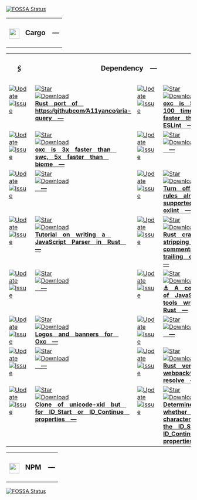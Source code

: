 <a href="https://app.fossa.com/projects/git%2Bgithub.com%2FCodeEditorLand%2FDependencyLand?ref=badge_small"><img src="https://app.fossa.com/api/projects/git%2Bgithub.com%2FCodeEditorLand%2FDependencyLand.svg?type=small" alt="FOSSA Status"></a><table><tr> <td colspan="1"> <h3 align="center"> <picture> <source media="(prefers-color-scheme: dark)" srcset="https://playform.cloud/Image/GitHub/Cargo.png"> <source media="(prefers-color-scheme: light)" srcset="https://playform.cloud/Image/GitHub/Cargo.png"> <img width="28" alt="" src="https://playform.cloud/Image/GitHub/Cargo.png"> </picture>  </h3> </td> <td colspan="3" valign="top"> <h3 align="center"> Cargo — </h3> </td> </tr></table><table><tr> <td colspan="1"> <h3 align="center"> <picture>    </picture> 🖇️ </h3> </td> <td colspan="3" valign="top"> <h3 align="center"> Dependency — </h3> </td> </tr><tr><td valign="top" colspan="1"><a href="HTTPS://GitHub.Com/CodeEditorLand/AriaQuery" target="_blank"> <picture> <source media="(prefers-color-scheme: dark)" srcset="https://img.shields.io/github/last-commit/CodeEditorLand/AriaQuery?label=Update&color=black&labelColor=black&logoColor=white&logoWidth=0"> <source media="(prefers-color-scheme: light)" srcset="https://img.shields.io/github/last-commit/CodeEditorLand/AriaQuery?label=Update&color=white&labelColor=white&logoColor=black&logoWidth=0"> <img src="https://img.shields.io/github/last-commit/CodeEditorLand/AriaQuery?label=Update&color=black&labelColor=black&logoColor=white&logoWidth=0" alt="Update" title="Update"> </picture> </a><br><a href="HTTPS://GitHub.Com/CodeEditorLand/AriaQuery" target="_blank"> <picture> <source media="(prefers-color-scheme: dark)" srcset="https://img.shields.io/github/issues/CodeEditorLand/AriaQuery?label=Issue&color=black&labelColor=black&logoColor=white&logoWidth=0"> <source media="(prefers-color-scheme: light)" srcset="https://img.shields.io/github/issues/CodeEditorLand/AriaQuery?label=Issue&color=white&labelColor=white&logoColor=black&logoWidth=0"> <img src="https://img.shields.io/github/issues/CodeEditorLand/AriaQuery?label=Issue&color=black&labelColor=black&logoColor=white&logoWidth=0" alt="Issue" title="Issue"> </picture> </a><br></td><td valign="top" colspan="1"><a href="https://github.com/CodeEditorLand/AriaQuery" target="_blank"><picture><source media="(prefers-color-scheme: dark)" srcset="https://img.shields.io/github/stars/CodeEditorLand/AriaQuery?style=flat&label=Star&logo=github&color=black&labelColor=black&logoColor=white&logoWidth=0"><source media="(prefers-color-scheme: light)" srcset="https://img.shields.io/github/stars/CodeEditorLand/AriaQuery?style=flat&label=Star&logo=github&color=white&labelColor=white&logoColor=black&logoWidth=0"><img src="https://img.shields.io/github/stars/CodeEditorLand/AriaQuery?style=flat&label=Star&logo=github&color=black&labelColor=black&logoColor=white&logoWidth=0" alt="Star"></picture></a><br><a href="HTTPS://GitHub.Com/CodeEditorLand/AriaQuery" target="_blank"> <picture> <source media="(prefers-color-scheme: dark)" srcset="https://img.shields.io/github/downloads/CodeEditorLand/AriaQuery/total?label=Download&color=black&labelColor=black&logoColor=white&logoWidth=0"> <source media="(prefers-color-scheme: light)" srcset="https://img.shields.io/github/downloads/CodeEditorLand/AriaQuery/total?label=Download&color=white&labelColor=white&logoColor=black&logoWidth=0"> <img src="https://img.shields.io/github/downloads/CodeEditorLand/AriaQuery/total?label=Download&color=black&labelColor=black&logoColor=white&logoWidth=0" alt="Download" title="Download"> </picture> </a><br><a href="https://github.com/CodeEditorLand/AriaQuery" target="_blank"><b>Rust port of https:⁄⁄githubcom⁄A11yance⁄aria-query —</b></a></td><td valign="top" colspan="1"><a href="HTTPS://GitHub.Com/CodeEditorLand/BenchJavascriptLinter" target="_blank"> <picture> <source media="(prefers-color-scheme: dark)" srcset="https://img.shields.io/github/last-commit/CodeEditorLand/BenchJavascriptLinter?label=Update&color=black&labelColor=black&logoColor=white&logoWidth=0"> <source media="(prefers-color-scheme: light)" srcset="https://img.shields.io/github/last-commit/CodeEditorLand/BenchJavascriptLinter?label=Update&color=white&labelColor=white&logoColor=black&logoWidth=0"> <img src="https://img.shields.io/github/last-commit/CodeEditorLand/BenchJavascriptLinter?label=Update&color=black&labelColor=black&logoColor=white&logoWidth=0" alt="Update" title="Update"> </picture> </a><br><a href="HTTPS://GitHub.Com/CodeEditorLand/BenchJavascriptLinter" target="_blank"> <picture> <source media="(prefers-color-scheme: dark)" srcset="https://img.shields.io/github/issues/CodeEditorLand/BenchJavascriptLinter?label=Issue&color=black&labelColor=black&logoColor=white&logoWidth=0"> <source media="(prefers-color-scheme: light)" srcset="https://img.shields.io/github/issues/CodeEditorLand/BenchJavascriptLinter?label=Issue&color=white&labelColor=white&logoColor=black&logoWidth=0"> <img src="https://img.shields.io/github/issues/CodeEditorLand/BenchJavascriptLinter?label=Issue&color=black&labelColor=black&logoColor=white&logoWidth=0" alt="Issue" title="Issue"> </picture> </a><br></td><td valign="top" colspan="1"><a href="https://github.com/CodeEditorLand/BenchJavaScriptLinter" target="_blank"><picture><source media="(prefers-color-scheme: dark)" srcset="https://img.shields.io/github/stars/CodeEditorLand/BenchJavaScriptLinter?style=flat&label=Star&logo=github&color=black&labelColor=black&logoColor=white&logoWidth=0"><source media="(prefers-color-scheme: light)" srcset="https://img.shields.io/github/stars/CodeEditorLand/BenchJavaScriptLinter?style=flat&label=Star&logo=github&color=white&labelColor=white&logoColor=black&logoWidth=0"><img src="https://img.shields.io/github/stars/CodeEditorLand/BenchJavaScriptLinter?style=flat&label=Star&logo=github&color=black&labelColor=black&logoColor=white&logoWidth=0" alt="Star"></picture></a><br><a href="HTTPS://GitHub.Com/CodeEditorLand/BenchJavascriptLinter" target="_blank"> <picture> <source media="(prefers-color-scheme: dark)" srcset="https://img.shields.io/github/downloads/CodeEditorLand/BenchJavascriptLinter/total?label=Download&color=black&labelColor=black&logoColor=white&logoWidth=0"> <source media="(prefers-color-scheme: light)" srcset="https://img.shields.io/github/downloads/CodeEditorLand/BenchJavascriptLinter/total?label=Download&color=white&labelColor=white&logoColor=black&logoWidth=0"> <img src="https://img.shields.io/github/downloads/CodeEditorLand/BenchJavascriptLinter/total?label=Download&color=black&labelColor=black&logoColor=white&logoWidth=0" alt="Download" title="Download"> </picture> </a><br><a href="https://github.com/CodeEditorLand/BenchJavaScriptLinter" target="_blank"><b>oxc is 50 - 100 times faster than ESLint —</b></a></td></tr><tr><td valign="top" colspan="1"><a href="HTTPS://GitHub.Com/CodeEditorLand/BenchJavascriptParserWrittenInRust" target="_blank"> <picture> <source media="(prefers-color-scheme: dark)" srcset="https://img.shields.io/github/last-commit/CodeEditorLand/BenchJavascriptParserWrittenInRust?label=Update&color=black&labelColor=black&logoColor=white&logoWidth=0"> <source media="(prefers-color-scheme: light)" srcset="https://img.shields.io/github/last-commit/CodeEditorLand/BenchJavascriptParserWrittenInRust?label=Update&color=white&labelColor=white&logoColor=black&logoWidth=0"> <img src="https://img.shields.io/github/last-commit/CodeEditorLand/BenchJavascriptParserWrittenInRust?label=Update&color=black&labelColor=black&logoColor=white&logoWidth=0" alt="Update" title="Update"> </picture> </a><br><a href="HTTPS://GitHub.Com/CodeEditorLand/BenchJavascriptParserWrittenInRust" target="_blank"> <picture> <source media="(prefers-color-scheme: dark)" srcset="https://img.shields.io/github/issues/CodeEditorLand/BenchJavascriptParserWrittenInRust?label=Issue&color=black&labelColor=black&logoColor=white&logoWidth=0"> <source media="(prefers-color-scheme: light)" srcset="https://img.shields.io/github/issues/CodeEditorLand/BenchJavascriptParserWrittenInRust?label=Issue&color=white&labelColor=white&logoColor=black&logoWidth=0"> <img src="https://img.shields.io/github/issues/CodeEditorLand/BenchJavascriptParserWrittenInRust?label=Issue&color=black&labelColor=black&logoColor=white&logoWidth=0" alt="Issue" title="Issue"> </picture> </a><br></td><td valign="top" colspan="1"><a href="https://github.com/CodeEditorLand/BenchJavaScriptParserWrittenInRust" target="_blank"><picture><source media="(prefers-color-scheme: dark)" srcset="https://img.shields.io/github/stars/CodeEditorLand/BenchJavaScriptParserWrittenInRust?style=flat&label=Star&logo=github&color=black&labelColor=black&logoColor=white&logoWidth=0"><source media="(prefers-color-scheme: light)" srcset="https://img.shields.io/github/stars/CodeEditorLand/BenchJavaScriptParserWrittenInRust?style=flat&label=Star&logo=github&color=white&labelColor=white&logoColor=black&logoWidth=0"><img src="https://img.shields.io/github/stars/CodeEditorLand/BenchJavaScriptParserWrittenInRust?style=flat&label=Star&logo=github&color=black&labelColor=black&logoColor=white&logoWidth=0" alt="Star"></picture></a><br><a href="HTTPS://GitHub.Com/CodeEditorLand/BenchJavascriptParserWrittenInRust" target="_blank"> <picture> <source media="(prefers-color-scheme: dark)" srcset="https://img.shields.io/github/downloads/CodeEditorLand/BenchJavascriptParserWrittenInRust/total?label=Download&color=black&labelColor=black&logoColor=white&logoWidth=0"> <source media="(prefers-color-scheme: light)" srcset="https://img.shields.io/github/downloads/CodeEditorLand/BenchJavascriptParserWrittenInRust/total?label=Download&color=white&labelColor=white&logoColor=black&logoWidth=0"> <img src="https://img.shields.io/github/downloads/CodeEditorLand/BenchJavascriptParserWrittenInRust/total?label=Download&color=black&labelColor=black&logoColor=white&logoWidth=0" alt="Download" title="Download"> </picture> </a><br><a href="https://github.com/CodeEditorLand/BenchJavaScriptParserWrittenInRust" target="_blank"><b>oxc is 3x faster than swc, 5x faster than biome —</b></a></td><td valign="top" colspan="1"><a href="HTTPS://GitHub.Com/CodeEditorLand/BenchMarkFiles" target="_blank"> <picture> <source media="(prefers-color-scheme: dark)" srcset="https://img.shields.io/github/last-commit/CodeEditorLand/BenchMarkFiles?label=Update&color=black&labelColor=black&logoColor=white&logoWidth=0"> <source media="(prefers-color-scheme: light)" srcset="https://img.shields.io/github/last-commit/CodeEditorLand/BenchMarkFiles?label=Update&color=white&labelColor=white&logoColor=black&logoWidth=0"> <img src="https://img.shields.io/github/last-commit/CodeEditorLand/BenchMarkFiles?label=Update&color=black&labelColor=black&logoColor=white&logoWidth=0" alt="Update" title="Update"> </picture> </a><br><a href="HTTPS://GitHub.Com/CodeEditorLand/BenchMarkFiles" target="_blank"> <picture> <source media="(prefers-color-scheme: dark)" srcset="https://img.shields.io/github/issues/CodeEditorLand/BenchMarkFiles?label=Issue&color=black&labelColor=black&logoColor=white&logoWidth=0"> <source media="(prefers-color-scheme: light)" srcset="https://img.shields.io/github/issues/CodeEditorLand/BenchMarkFiles?label=Issue&color=white&labelColor=white&logoColor=black&logoWidth=0"> <img src="https://img.shields.io/github/issues/CodeEditorLand/BenchMarkFiles?label=Issue&color=black&labelColor=black&logoColor=white&logoWidth=0" alt="Issue" title="Issue"> </picture> </a><br></td><td valign="top" colspan="1"><a href="https://github.com/CodeEditorLand/BenchMarkFiles" target="_blank"><picture><source media="(prefers-color-scheme: dark)" srcset="https://img.shields.io/github/stars/CodeEditorLand/BenchMarkFiles?style=flat&label=Star&logo=github&color=black&labelColor=black&logoColor=white&logoWidth=0"><source media="(prefers-color-scheme: light)" srcset="https://img.shields.io/github/stars/CodeEditorLand/BenchMarkFiles?style=flat&label=Star&logo=github&color=white&labelColor=white&logoColor=black&logoWidth=0"><img src="https://img.shields.io/github/stars/CodeEditorLand/BenchMarkFiles?style=flat&label=Star&logo=github&color=black&labelColor=black&logoColor=white&logoWidth=0" alt="Star"></picture></a><br><a href="HTTPS://GitHub.Com/CodeEditorLand/BenchMarkFiles" target="_blank"> <picture> <source media="(prefers-color-scheme: dark)" srcset="https://img.shields.io/github/downloads/CodeEditorLand/BenchMarkFiles/total?label=Download&color=black&labelColor=black&logoColor=white&logoWidth=0"> <source media="(prefers-color-scheme: light)" srcset="https://img.shields.io/github/downloads/CodeEditorLand/BenchMarkFiles/total?label=Download&color=white&labelColor=white&logoColor=black&logoWidth=0"> <img src="https://img.shields.io/github/downloads/CodeEditorLand/BenchMarkFiles/total?label=Download&color=black&labelColor=black&logoColor=white&logoWidth=0" alt="Download" title="Download"> </picture> </a><br><a href="https://github.com/CodeEditorLand/BenchMarkFiles" target="_blank"><b> —</b></a></td></tr><tr><td valign="top" colspan="1"><a href="HTTPS://GitHub.Com/CodeEditorLand/BenchNodeJSResolver" target="_blank"> <picture> <source media="(prefers-color-scheme: dark)" srcset="https://img.shields.io/github/last-commit/CodeEditorLand/BenchNodeJSResolver?label=Update&color=black&labelColor=black&logoColor=white&logoWidth=0"> <source media="(prefers-color-scheme: light)" srcset="https://img.shields.io/github/last-commit/CodeEditorLand/BenchNodeJSResolver?label=Update&color=white&labelColor=white&logoColor=black&logoWidth=0"> <img src="https://img.shields.io/github/last-commit/CodeEditorLand/BenchNodeJSResolver?label=Update&color=black&labelColor=black&logoColor=white&logoWidth=0" alt="Update" title="Update"> </picture> </a><br><a href="HTTPS://GitHub.Com/CodeEditorLand/BenchNodeJSResolver" target="_blank"> <picture> <source media="(prefers-color-scheme: dark)" srcset="https://img.shields.io/github/issues/CodeEditorLand/BenchNodeJSResolver?label=Issue&color=black&labelColor=black&logoColor=white&logoWidth=0"> <source media="(prefers-color-scheme: light)" srcset="https://img.shields.io/github/issues/CodeEditorLand/BenchNodeJSResolver?label=Issue&color=white&labelColor=white&logoColor=black&logoWidth=0"> <img src="https://img.shields.io/github/issues/CodeEditorLand/BenchNodeJSResolver?label=Issue&color=black&labelColor=black&logoColor=white&logoWidth=0" alt="Issue" title="Issue"> </picture> </a><br></td><td valign="top" colspan="1"><a href="https://github.com/CodeEditorLand/BenchNodeJSResolver" target="_blank"><picture><source media="(prefers-color-scheme: dark)" srcset="https://img.shields.io/github/stars/CodeEditorLand/BenchNodeJSResolver?style=flat&label=Star&logo=github&color=black&labelColor=black&logoColor=white&logoWidth=0"><source media="(prefers-color-scheme: light)" srcset="https://img.shields.io/github/stars/CodeEditorLand/BenchNodeJSResolver?style=flat&label=Star&logo=github&color=white&labelColor=white&logoColor=black&logoWidth=0"><img src="https://img.shields.io/github/stars/CodeEditorLand/BenchNodeJSResolver?style=flat&label=Star&logo=github&color=black&labelColor=black&logoColor=white&logoWidth=0" alt="Star"></picture></a><br><a href="HTTPS://GitHub.Com/CodeEditorLand/BenchNodeJSResolver" target="_blank"> <picture> <source media="(prefers-color-scheme: dark)" srcset="https://img.shields.io/github/downloads/CodeEditorLand/BenchNodeJSResolver/total?label=Download&color=black&labelColor=black&logoColor=white&logoWidth=0"> <source media="(prefers-color-scheme: light)" srcset="https://img.shields.io/github/downloads/CodeEditorLand/BenchNodeJSResolver/total?label=Download&color=white&labelColor=white&logoColor=black&logoWidth=0"> <img src="https://img.shields.io/github/downloads/CodeEditorLand/BenchNodeJSResolver/total?label=Download&color=black&labelColor=black&logoColor=white&logoWidth=0" alt="Download" title="Download"> </picture> </a><br><a href="https://github.com/CodeEditorLand/BenchNodeJSResolver" target="_blank"><b> —</b></a></td><td valign="top" colspan="1"><a href="HTTPS://GitHub.Com/CodeEditorLand/EslintPluginOxlint" target="_blank"> <picture> <source media="(prefers-color-scheme: dark)" srcset="https://img.shields.io/github/last-commit/CodeEditorLand/EslintPluginOxlint?label=Update&color=black&labelColor=black&logoColor=white&logoWidth=0"> <source media="(prefers-color-scheme: light)" srcset="https://img.shields.io/github/last-commit/CodeEditorLand/EslintPluginOxlint?label=Update&color=white&labelColor=white&logoColor=black&logoWidth=0"> <img src="https://img.shields.io/github/last-commit/CodeEditorLand/EslintPluginOxlint?label=Update&color=black&labelColor=black&logoColor=white&logoWidth=0" alt="Update" title="Update"> </picture> </a><br><a href="HTTPS://GitHub.Com/CodeEditorLand/EslintPluginOxlint" target="_blank"> <picture> <source media="(prefers-color-scheme: dark)" srcset="https://img.shields.io/github/issues/CodeEditorLand/EslintPluginOxlint?label=Issue&color=black&labelColor=black&logoColor=white&logoWidth=0"> <source media="(prefers-color-scheme: light)" srcset="https://img.shields.io/github/issues/CodeEditorLand/EslintPluginOxlint?label=Issue&color=white&labelColor=white&logoColor=black&logoWidth=0"> <img src="https://img.shields.io/github/issues/CodeEditorLand/EslintPluginOxlint?label=Issue&color=black&labelColor=black&logoColor=white&logoWidth=0" alt="Issue" title="Issue"> </picture> </a><br></td><td valign="top" colspan="1"><a href="https://github.com/CodeEditorLand/EslintPluginOxlint" target="_blank"><picture><source media="(prefers-color-scheme: dark)" srcset="https://img.shields.io/github/stars/CodeEditorLand/EslintPluginOxlint?style=flat&label=Star&logo=github&color=black&labelColor=black&logoColor=white&logoWidth=0"><source media="(prefers-color-scheme: light)" srcset="https://img.shields.io/github/stars/CodeEditorLand/EslintPluginOxlint?style=flat&label=Star&logo=github&color=white&labelColor=white&logoColor=black&logoWidth=0"><img src="https://img.shields.io/github/stars/CodeEditorLand/EslintPluginOxlint?style=flat&label=Star&logo=github&color=black&labelColor=black&logoColor=white&logoWidth=0" alt="Star"></picture></a><br><a href="HTTPS://GitHub.Com/CodeEditorLand/EslintPluginOxlint" target="_blank"> <picture> <source media="(prefers-color-scheme: dark)" srcset="https://img.shields.io/github/downloads/CodeEditorLand/EslintPluginOxlint/total?label=Download&color=black&labelColor=black&logoColor=white&logoWidth=0"> <source media="(prefers-color-scheme: light)" srcset="https://img.shields.io/github/downloads/CodeEditorLand/EslintPluginOxlint/total?label=Download&color=white&labelColor=white&logoColor=black&logoWidth=0"> <img src="https://img.shields.io/github/downloads/CodeEditorLand/EslintPluginOxlint/total?label=Download&color=black&labelColor=black&logoColor=white&logoWidth=0" alt="Download" title="Download"> </picture> </a><br><a href="https://github.com/CodeEditorLand/EslintPluginOxlint" target="_blank"><b>Turn off all rules already supported by oxlint —</b></a></td></tr><tr><td valign="top" colspan="1"><a href="HTTPS://GitHub.Com/CodeEditorLand/JavascriptParserInRust" target="_blank"> <picture> <source media="(prefers-color-scheme: dark)" srcset="https://img.shields.io/github/last-commit/CodeEditorLand/JavascriptParserInRust?label=Update&color=black&labelColor=black&logoColor=white&logoWidth=0"> <source media="(prefers-color-scheme: light)" srcset="https://img.shields.io/github/last-commit/CodeEditorLand/JavascriptParserInRust?label=Update&color=white&labelColor=white&logoColor=black&logoWidth=0"> <img src="https://img.shields.io/github/last-commit/CodeEditorLand/JavascriptParserInRust?label=Update&color=black&labelColor=black&logoColor=white&logoWidth=0" alt="Update" title="Update"> </picture> </a><br><a href="HTTPS://GitHub.Com/CodeEditorLand/JavascriptParserInRust" target="_blank"> <picture> <source media="(prefers-color-scheme: dark)" srcset="https://img.shields.io/github/issues/CodeEditorLand/JavascriptParserInRust?label=Issue&color=black&labelColor=black&logoColor=white&logoWidth=0"> <source media="(prefers-color-scheme: light)" srcset="https://img.shields.io/github/issues/CodeEditorLand/JavascriptParserInRust?label=Issue&color=white&labelColor=white&logoColor=black&logoWidth=0"> <img src="https://img.shields.io/github/issues/CodeEditorLand/JavascriptParserInRust?label=Issue&color=black&labelColor=black&logoColor=white&logoWidth=0" alt="Issue" title="Issue"> </picture> </a><br></td><td valign="top" colspan="1"><a href="https://github.com/CodeEditorLand/JavaScriptParserInRust" target="_blank"><picture><source media="(prefers-color-scheme: dark)" srcset="https://img.shields.io/github/stars/CodeEditorLand/JavaScriptParserInRust?style=flat&label=Star&logo=github&color=black&labelColor=black&logoColor=white&logoWidth=0"><source media="(prefers-color-scheme: light)" srcset="https://img.shields.io/github/stars/CodeEditorLand/JavaScriptParserInRust?style=flat&label=Star&logo=github&color=white&labelColor=white&logoColor=black&logoWidth=0"><img src="https://img.shields.io/github/stars/CodeEditorLand/JavaScriptParserInRust?style=flat&label=Star&logo=github&color=black&labelColor=black&logoColor=white&logoWidth=0" alt="Star"></picture></a><br><a href="HTTPS://GitHub.Com/CodeEditorLand/JavascriptParserInRust" target="_blank"> <picture> <source media="(prefers-color-scheme: dark)" srcset="https://img.shields.io/github/downloads/CodeEditorLand/JavascriptParserInRust/total?label=Download&color=black&labelColor=black&logoColor=white&logoWidth=0"> <source media="(prefers-color-scheme: light)" srcset="https://img.shields.io/github/downloads/CodeEditorLand/JavascriptParserInRust/total?label=Download&color=white&labelColor=white&logoColor=black&logoWidth=0"> <img src="https://img.shields.io/github/downloads/CodeEditorLand/JavascriptParserInRust/total?label=Download&color=black&labelColor=black&logoColor=white&logoWidth=0" alt="Download" title="Download"> </picture> </a><br><a href="https://github.com/CodeEditorLand/JavaScriptParserInRust" target="_blank"><b>Tutorial on writing a JavaScript Parser in Rust —</b></a></td><td valign="top" colspan="1"><a href="HTTPS://GitHub.Com/CodeEditorLand/JsonStripComments" target="_blank"> <picture> <source media="(prefers-color-scheme: dark)" srcset="https://img.shields.io/github/last-commit/CodeEditorLand/JsonStripComments?label=Update&color=black&labelColor=black&logoColor=white&logoWidth=0"> <source media="(prefers-color-scheme: light)" srcset="https://img.shields.io/github/last-commit/CodeEditorLand/JsonStripComments?label=Update&color=white&labelColor=white&logoColor=black&logoWidth=0"> <img src="https://img.shields.io/github/last-commit/CodeEditorLand/JsonStripComments?label=Update&color=black&labelColor=black&logoColor=white&logoWidth=0" alt="Update" title="Update"> </picture> </a><br><a href="HTTPS://GitHub.Com/CodeEditorLand/JsonStripComments" target="_blank"> <picture> <source media="(prefers-color-scheme: dark)" srcset="https://img.shields.io/github/issues/CodeEditorLand/JsonStripComments?label=Issue&color=black&labelColor=black&logoColor=white&logoWidth=0"> <source media="(prefers-color-scheme: light)" srcset="https://img.shields.io/github/issues/CodeEditorLand/JsonStripComments?label=Issue&color=white&labelColor=white&logoColor=black&logoWidth=0"> <img src="https://img.shields.io/github/issues/CodeEditorLand/JsonStripComments?label=Issue&color=black&labelColor=black&logoColor=white&logoWidth=0" alt="Issue" title="Issue"> </picture> </a><br></td><td valign="top" colspan="1"><a href="https://github.com/CodeEditorLand/JsonStripComments" target="_blank"><picture><source media="(prefers-color-scheme: dark)" srcset="https://img.shields.io/github/stars/CodeEditorLand/JsonStripComments?style=flat&label=Star&logo=github&color=black&labelColor=black&logoColor=white&logoWidth=0"><source media="(prefers-color-scheme: light)" srcset="https://img.shields.io/github/stars/CodeEditorLand/JsonStripComments?style=flat&label=Star&logo=github&color=white&labelColor=white&logoColor=black&logoWidth=0"><img src="https://img.shields.io/github/stars/CodeEditorLand/JsonStripComments?style=flat&label=Star&logo=github&color=black&labelColor=black&logoColor=white&logoWidth=0" alt="Star"></picture></a><br><a href="HTTPS://GitHub.Com/CodeEditorLand/JsonStripComments" target="_blank"> <picture> <source media="(prefers-color-scheme: dark)" srcset="https://img.shields.io/github/downloads/CodeEditorLand/JsonStripComments/total?label=Download&color=black&labelColor=black&logoColor=white&logoWidth=0"> <source media="(prefers-color-scheme: light)" srcset="https://img.shields.io/github/downloads/CodeEditorLand/JsonStripComments/total?label=Download&color=white&labelColor=white&logoColor=black&logoWidth=0"> <img src="https://img.shields.io/github/downloads/CodeEditorLand/JsonStripComments/total?label=Download&color=black&labelColor=black&logoColor=white&logoWidth=0" alt="Download" title="Download"> </picture> </a><br><a href="https://github.com/CodeEditorLand/JsonStripComments" target="_blank"><b>Rust crate for stripping JSON comments and trailing commas —</b></a></td></tr><tr><td valign="top" colspan="1"><a href="HTTPS://GitHub.Com/CodeEditorLand/MirrorsOxlint" target="_blank"> <picture> <source media="(prefers-color-scheme: dark)" srcset="https://img.shields.io/github/last-commit/CodeEditorLand/MirrorsOxlint?label=Update&color=black&labelColor=black&logoColor=white&logoWidth=0"> <source media="(prefers-color-scheme: light)" srcset="https://img.shields.io/github/last-commit/CodeEditorLand/MirrorsOxlint?label=Update&color=white&labelColor=white&logoColor=black&logoWidth=0"> <img src="https://img.shields.io/github/last-commit/CodeEditorLand/MirrorsOxlint?label=Update&color=black&labelColor=black&logoColor=white&logoWidth=0" alt="Update" title="Update"> </picture> </a><br><a href="HTTPS://GitHub.Com/CodeEditorLand/MirrorsOxlint" target="_blank"> <picture> <source media="(prefers-color-scheme: dark)" srcset="https://img.shields.io/github/issues/CodeEditorLand/MirrorsOxlint?label=Issue&color=black&labelColor=black&logoColor=white&logoWidth=0"> <source media="(prefers-color-scheme: light)" srcset="https://img.shields.io/github/issues/CodeEditorLand/MirrorsOxlint?label=Issue&color=white&labelColor=white&logoColor=black&logoWidth=0"> <img src="https://img.shields.io/github/issues/CodeEditorLand/MirrorsOxlint?label=Issue&color=black&labelColor=black&logoColor=white&logoWidth=0" alt="Issue" title="Issue"> </picture> </a><br></td><td valign="top" colspan="1"><a href="https://github.com/CodeEditorLand/MirrorsOxlint" target="_blank"><picture><source media="(prefers-color-scheme: dark)" srcset="https://img.shields.io/github/stars/CodeEditorLand/MirrorsOxlint?style=flat&label=Star&logo=github&color=black&labelColor=black&logoColor=white&logoWidth=0"><source media="(prefers-color-scheme: light)" srcset="https://img.shields.io/github/stars/CodeEditorLand/MirrorsOxlint?style=flat&label=Star&logo=github&color=white&labelColor=white&logoColor=black&logoWidth=0"><img src="https://img.shields.io/github/stars/CodeEditorLand/MirrorsOxlint?style=flat&label=Star&logo=github&color=black&labelColor=black&logoColor=white&logoWidth=0" alt="Star"></picture></a><br><a href="HTTPS://GitHub.Com/CodeEditorLand/MirrorsOxlint" target="_blank"> <picture> <source media="(prefers-color-scheme: dark)" srcset="https://img.shields.io/github/downloads/CodeEditorLand/MirrorsOxlint/total?label=Download&color=black&labelColor=black&logoColor=white&logoWidth=0"> <source media="(prefers-color-scheme: light)" srcset="https://img.shields.io/github/downloads/CodeEditorLand/MirrorsOxlint/total?label=Download&color=white&labelColor=white&logoColor=black&logoWidth=0"> <img src="https://img.shields.io/github/downloads/CodeEditorLand/MirrorsOxlint/total?label=Download&color=black&labelColor=black&logoColor=white&logoWidth=0" alt="Download" title="Download"> </picture> </a><br><a href="https://github.com/CodeEditorLand/MirrorsOxlint" target="_blank"><b> —</b></a></td><td valign="top" colspan="1"><a href="HTTPS://GitHub.Com/CodeEditorLand/Oxc" target="_blank"> <picture> <source media="(prefers-color-scheme: dark)" srcset="https://img.shields.io/github/last-commit/CodeEditorLand/Oxc?label=Update&color=black&labelColor=black&logoColor=white&logoWidth=0"> <source media="(prefers-color-scheme: light)" srcset="https://img.shields.io/github/last-commit/CodeEditorLand/Oxc?label=Update&color=white&labelColor=white&logoColor=black&logoWidth=0"> <img src="https://img.shields.io/github/last-commit/CodeEditorLand/Oxc?label=Update&color=black&labelColor=black&logoColor=white&logoWidth=0" alt="Update" title="Update"> </picture> </a><br><a href="HTTPS://GitHub.Com/CodeEditorLand/Oxc" target="_blank"> <picture> <source media="(prefers-color-scheme: dark)" srcset="https://img.shields.io/github/issues/CodeEditorLand/Oxc?label=Issue&color=black&labelColor=black&logoColor=white&logoWidth=0"> <source media="(prefers-color-scheme: light)" srcset="https://img.shields.io/github/issues/CodeEditorLand/Oxc?label=Issue&color=white&labelColor=white&logoColor=black&logoWidth=0"> <img src="https://img.shields.io/github/issues/CodeEditorLand/Oxc?label=Issue&color=black&labelColor=black&logoColor=white&logoWidth=0" alt="Issue" title="Issue"> </picture> </a><br></td><td valign="top" colspan="1"><a href="https://github.com/CodeEditorLand/OXC" target="_blank"><picture><source media="(prefers-color-scheme: dark)" srcset="https://img.shields.io/github/stars/CodeEditorLand/OXC?style=flat&label=Star&logo=github&color=black&labelColor=black&logoColor=white&logoWidth=0"><source media="(prefers-color-scheme: light)" srcset="https://img.shields.io/github/stars/CodeEditorLand/OXC?style=flat&label=Star&logo=github&color=white&labelColor=white&logoColor=black&logoWidth=0"><img src="https://img.shields.io/github/stars/CodeEditorLand/OXC?style=flat&label=Star&logo=github&color=black&labelColor=black&logoColor=white&logoWidth=0" alt="Star"></picture></a><br><a href="HTTPS://GitHub.Com/CodeEditorLand/Oxc" target="_blank"> <picture> <source media="(prefers-color-scheme: dark)" srcset="https://img.shields.io/github/downloads/CodeEditorLand/Oxc/total?label=Download&color=black&labelColor=black&logoColor=white&logoWidth=0"> <source media="(prefers-color-scheme: light)" srcset="https://img.shields.io/github/downloads/CodeEditorLand/Oxc/total?label=Download&color=white&labelColor=white&logoColor=black&logoWidth=0"> <img src="https://img.shields.io/github/downloads/CodeEditorLand/Oxc/total?label=Download&color=black&labelColor=black&logoColor=white&logoWidth=0" alt="Download" title="Download"> </picture> </a><br><a href="https://github.com/CodeEditorLand/OXC" target="_blank"><b>⚓ A collection of JavaScript tools written in Rust —</b></a></td></tr><tr><td valign="top" colspan="1"><a href="HTTPS://GitHub.Com/CodeEditorLand/OxcAssets" target="_blank"> <picture> <source media="(prefers-color-scheme: dark)" srcset="https://img.shields.io/github/last-commit/CodeEditorLand/OxcAssets?label=Update&color=black&labelColor=black&logoColor=white&logoWidth=0"> <source media="(prefers-color-scheme: light)" srcset="https://img.shields.io/github/last-commit/CodeEditorLand/OxcAssets?label=Update&color=white&labelColor=white&logoColor=black&logoWidth=0"> <img src="https://img.shields.io/github/last-commit/CodeEditorLand/OxcAssets?label=Update&color=black&labelColor=black&logoColor=white&logoWidth=0" alt="Update" title="Update"> </picture> </a><br><a href="HTTPS://GitHub.Com/CodeEditorLand/OxcAssets" target="_blank"> <picture> <source media="(prefers-color-scheme: dark)" srcset="https://img.shields.io/github/issues/CodeEditorLand/OxcAssets?label=Issue&color=black&labelColor=black&logoColor=white&logoWidth=0"> <source media="(prefers-color-scheme: light)" srcset="https://img.shields.io/github/issues/CodeEditorLand/OxcAssets?label=Issue&color=white&labelColor=white&logoColor=black&logoWidth=0"> <img src="https://img.shields.io/github/issues/CodeEditorLand/OxcAssets?label=Issue&color=black&labelColor=black&logoColor=white&logoWidth=0" alt="Issue" title="Issue"> </picture> </a><br></td><td valign="top" colspan="1"><a href="https://github.com/CodeEditorLand/OXCAssets" target="_blank"><picture><source media="(prefers-color-scheme: dark)" srcset="https://img.shields.io/github/stars/CodeEditorLand/OXCAssets?style=flat&label=Star&logo=github&color=black&labelColor=black&logoColor=white&logoWidth=0"><source media="(prefers-color-scheme: light)" srcset="https://img.shields.io/github/stars/CodeEditorLand/OXCAssets?style=flat&label=Star&logo=github&color=white&labelColor=white&logoColor=black&logoWidth=0"><img src="https://img.shields.io/github/stars/CodeEditorLand/OXCAssets?style=flat&label=Star&logo=github&color=black&labelColor=black&logoColor=white&logoWidth=0" alt="Star"></picture></a><br><a href="HTTPS://GitHub.Com/CodeEditorLand/OxcAssets" target="_blank"> <picture> <source media="(prefers-color-scheme: dark)" srcset="https://img.shields.io/github/downloads/CodeEditorLand/OxcAssets/total?label=Download&color=black&labelColor=black&logoColor=white&logoWidth=0"> <source media="(prefers-color-scheme: light)" srcset="https://img.shields.io/github/downloads/CodeEditorLand/OxcAssets/total?label=Download&color=white&labelColor=white&logoColor=black&logoWidth=0"> <img src="https://img.shields.io/github/downloads/CodeEditorLand/OxcAssets/total?label=Download&color=black&labelColor=black&logoColor=white&logoWidth=0" alt="Download" title="Download"> </picture> </a><br><a href="https://github.com/CodeEditorLand/OXCAssets" target="_blank"><b>Logos and banners for Oxc —</b></a></td><td valign="top" colspan="1"><a href="HTTPS://GitHub.Com/CodeEditorLand/OxcFuzzParser" target="_blank"> <picture> <source media="(prefers-color-scheme: dark)" srcset="https://img.shields.io/github/last-commit/CodeEditorLand/OxcFuzzParser?label=Update&color=black&labelColor=black&logoColor=white&logoWidth=0"> <source media="(prefers-color-scheme: light)" srcset="https://img.shields.io/github/last-commit/CodeEditorLand/OxcFuzzParser?label=Update&color=white&labelColor=white&logoColor=black&logoWidth=0"> <img src="https://img.shields.io/github/last-commit/CodeEditorLand/OxcFuzzParser?label=Update&color=black&labelColor=black&logoColor=white&logoWidth=0" alt="Update" title="Update"> </picture> </a><br><a href="HTTPS://GitHub.Com/CodeEditorLand/OxcFuzzParser" target="_blank"> <picture> <source media="(prefers-color-scheme: dark)" srcset="https://img.shields.io/github/issues/CodeEditorLand/OxcFuzzParser?label=Issue&color=black&labelColor=black&logoColor=white&logoWidth=0"> <source media="(prefers-color-scheme: light)" srcset="https://img.shields.io/github/issues/CodeEditorLand/OxcFuzzParser?label=Issue&color=white&labelColor=white&logoColor=black&logoWidth=0"> <img src="https://img.shields.io/github/issues/CodeEditorLand/OxcFuzzParser?label=Issue&color=black&labelColor=black&logoColor=white&logoWidth=0" alt="Issue" title="Issue"> </picture> </a><br></td><td valign="top" colspan="1"><a href="https://github.com/CodeEditorLand/OXCFuzzParser" target="_blank"><picture><source media="(prefers-color-scheme: dark)" srcset="https://img.shields.io/github/stars/CodeEditorLand/OXCFuzzParser?style=flat&label=Star&logo=github&color=black&labelColor=black&logoColor=white&logoWidth=0"><source media="(prefers-color-scheme: light)" srcset="https://img.shields.io/github/stars/CodeEditorLand/OXCFuzzParser?style=flat&label=Star&logo=github&color=white&labelColor=white&logoColor=black&logoWidth=0"><img src="https://img.shields.io/github/stars/CodeEditorLand/OXCFuzzParser?style=flat&label=Star&logo=github&color=black&labelColor=black&logoColor=white&logoWidth=0" alt="Star"></picture></a><br><a href="HTTPS://GitHub.Com/CodeEditorLand/OxcFuzzParser" target="_blank"> <picture> <source media="(prefers-color-scheme: dark)" srcset="https://img.shields.io/github/downloads/CodeEditorLand/OxcFuzzParser/total?label=Download&color=black&labelColor=black&logoColor=white&logoWidth=0"> <source media="(prefers-color-scheme: light)" srcset="https://img.shields.io/github/downloads/CodeEditorLand/OxcFuzzParser/total?label=Download&color=white&labelColor=white&logoColor=black&logoWidth=0"> <img src="https://img.shields.io/github/downloads/CodeEditorLand/OxcFuzzParser/total?label=Download&color=black&labelColor=black&logoColor=white&logoWidth=0" alt="Download" title="Download"> </picture> </a><br><a href="https://github.com/CodeEditorLand/OXCFuzzParser" target="_blank"><b> —</b></a></td></tr><tr><td valign="top" colspan="1"><a href="HTTPS://GitHub.Com/CodeEditorLand/OxcIntellijPlugin" target="_blank"> <picture> <source media="(prefers-color-scheme: dark)" srcset="https://img.shields.io/github/last-commit/CodeEditorLand/OxcIntellijPlugin?label=Update&color=black&labelColor=black&logoColor=white&logoWidth=0"> <source media="(prefers-color-scheme: light)" srcset="https://img.shields.io/github/last-commit/CodeEditorLand/OxcIntellijPlugin?label=Update&color=white&labelColor=white&logoColor=black&logoWidth=0"> <img src="https://img.shields.io/github/last-commit/CodeEditorLand/OxcIntellijPlugin?label=Update&color=black&labelColor=black&logoColor=white&logoWidth=0" alt="Update" title="Update"> </picture> </a><br><a href="HTTPS://GitHub.Com/CodeEditorLand/OxcIntellijPlugin" target="_blank"> <picture> <source media="(prefers-color-scheme: dark)" srcset="https://img.shields.io/github/issues/CodeEditorLand/OxcIntellijPlugin?label=Issue&color=black&labelColor=black&logoColor=white&logoWidth=0"> <source media="(prefers-color-scheme: light)" srcset="https://img.shields.io/github/issues/CodeEditorLand/OxcIntellijPlugin?label=Issue&color=white&labelColor=white&logoColor=black&logoWidth=0"> <img src="https://img.shields.io/github/issues/CodeEditorLand/OxcIntellijPlugin?label=Issue&color=black&labelColor=black&logoColor=white&logoWidth=0" alt="Issue" title="Issue"> </picture> </a><br></td><td valign="top" colspan="1"><a href="https://github.com/CodeEditorLand/OXCIntellijPlugin" target="_blank"><picture><source media="(prefers-color-scheme: dark)" srcset="https://img.shields.io/github/stars/CodeEditorLand/OXCIntellijPlugin?style=flat&label=Star&logo=github&color=black&labelColor=black&logoColor=white&logoWidth=0"><source media="(prefers-color-scheme: light)" srcset="https://img.shields.io/github/stars/CodeEditorLand/OXCIntellijPlugin?style=flat&label=Star&logo=github&color=white&labelColor=white&logoColor=black&logoWidth=0"><img src="https://img.shields.io/github/stars/CodeEditorLand/OXCIntellijPlugin?style=flat&label=Star&logo=github&color=black&labelColor=black&logoColor=white&logoWidth=0" alt="Star"></picture></a><br><a href="HTTPS://GitHub.Com/CodeEditorLand/OxcIntellijPlugin" target="_blank"> <picture> <source media="(prefers-color-scheme: dark)" srcset="https://img.shields.io/github/downloads/CodeEditorLand/OxcIntellijPlugin/total?label=Download&color=black&labelColor=black&logoColor=white&logoWidth=0"> <source media="(prefers-color-scheme: light)" srcset="https://img.shields.io/github/downloads/CodeEditorLand/OxcIntellijPlugin/total?label=Download&color=white&labelColor=white&logoColor=black&logoWidth=0"> <img src="https://img.shields.io/github/downloads/CodeEditorLand/OxcIntellijPlugin/total?label=Download&color=black&labelColor=black&logoColor=white&logoWidth=0" alt="Download" title="Download"> </picture> </a><br><a href="https://github.com/CodeEditorLand/OXCIntellijPlugin" target="_blank"><b> —</b></a></td><td valign="top" colspan="1"><a href="HTTPS://GitHub.Com/CodeEditorLand/OxcResolver" target="_blank"> <picture> <source media="(prefers-color-scheme: dark)" srcset="https://img.shields.io/github/last-commit/CodeEditorLand/OxcResolver?label=Update&color=black&labelColor=black&logoColor=white&logoWidth=0"> <source media="(prefers-color-scheme: light)" srcset="https://img.shields.io/github/last-commit/CodeEditorLand/OxcResolver?label=Update&color=white&labelColor=white&logoColor=black&logoWidth=0"> <img src="https://img.shields.io/github/last-commit/CodeEditorLand/OxcResolver?label=Update&color=black&labelColor=black&logoColor=white&logoWidth=0" alt="Update" title="Update"> </picture> </a><br><a href="HTTPS://GitHub.Com/CodeEditorLand/OxcResolver" target="_blank"> <picture> <source media="(prefers-color-scheme: dark)" srcset="https://img.shields.io/github/issues/CodeEditorLand/OxcResolver?label=Issue&color=black&labelColor=black&logoColor=white&logoWidth=0"> <source media="(prefers-color-scheme: light)" srcset="https://img.shields.io/github/issues/CodeEditorLand/OxcResolver?label=Issue&color=white&labelColor=white&logoColor=black&logoWidth=0"> <img src="https://img.shields.io/github/issues/CodeEditorLand/OxcResolver?label=Issue&color=black&labelColor=black&logoColor=white&logoWidth=0" alt="Issue" title="Issue"> </picture> </a><br></td><td valign="top" colspan="1"><a href="https://github.com/CodeEditorLand/OXCResolver" target="_blank"><picture><source media="(prefers-color-scheme: dark)" srcset="https://img.shields.io/github/stars/CodeEditorLand/OXCResolver?style=flat&label=Star&logo=github&color=black&labelColor=black&logoColor=white&logoWidth=0"><source media="(prefers-color-scheme: light)" srcset="https://img.shields.io/github/stars/CodeEditorLand/OXCResolver?style=flat&label=Star&logo=github&color=white&labelColor=white&logoColor=black&logoWidth=0"><img src="https://img.shields.io/github/stars/CodeEditorLand/OXCResolver?style=flat&label=Star&logo=github&color=black&labelColor=black&logoColor=white&logoWidth=0" alt="Star"></picture></a><br><a href="HTTPS://GitHub.Com/CodeEditorLand/OxcResolver" target="_blank"> <picture> <source media="(prefers-color-scheme: dark)" srcset="https://img.shields.io/github/downloads/CodeEditorLand/OxcResolver/total?label=Download&color=black&labelColor=black&logoColor=white&logoWidth=0"> <source media="(prefers-color-scheme: light)" srcset="https://img.shields.io/github/downloads/CodeEditorLand/OxcResolver/total?label=Download&color=white&labelColor=white&logoColor=black&logoWidth=0"> <img src="https://img.shields.io/github/downloads/CodeEditorLand/OxcResolver/total?label=Download&color=black&labelColor=black&logoColor=white&logoWidth=0" alt="Download" title="Download"> </picture> </a><br><a href="https://github.com/CodeEditorLand/OXCResolver" target="_blank"><b>Rust version of webpack⁄enhanced-resolve —</b></a></td></tr><tr><td valign="top" colspan="1"><a href="HTTPS://GitHub.Com/CodeEditorLand/UniCodeId" target="_blank"> <picture> <source media="(prefers-color-scheme: dark)" srcset="https://img.shields.io/github/last-commit/CodeEditorLand/UniCodeId?label=Update&color=black&labelColor=black&logoColor=white&logoWidth=0"> <source media="(prefers-color-scheme: light)" srcset="https://img.shields.io/github/last-commit/CodeEditorLand/UniCodeId?label=Update&color=white&labelColor=white&logoColor=black&logoWidth=0"> <img src="https://img.shields.io/github/last-commit/CodeEditorLand/UniCodeId?label=Update&color=black&labelColor=black&logoColor=white&logoWidth=0" alt="Update" title="Update"> </picture> </a><br><a href="HTTPS://GitHub.Com/CodeEditorLand/UniCodeId" target="_blank"> <picture> <source media="(prefers-color-scheme: dark)" srcset="https://img.shields.io/github/issues/CodeEditorLand/UniCodeId?label=Issue&color=black&labelColor=black&logoColor=white&logoWidth=0"> <source media="(prefers-color-scheme: light)" srcset="https://img.shields.io/github/issues/CodeEditorLand/UniCodeId?label=Issue&color=white&labelColor=white&logoColor=black&logoWidth=0"> <img src="https://img.shields.io/github/issues/CodeEditorLand/UniCodeId?label=Issue&color=black&labelColor=black&logoColor=white&logoWidth=0" alt="Issue" title="Issue"> </picture> </a><br></td><td valign="top" colspan="1"><a href="https://github.com/CodeEditorLand/UniCodeID" target="_blank"><picture><source media="(prefers-color-scheme: dark)" srcset="https://img.shields.io/github/stars/CodeEditorLand/UniCodeID?style=flat&label=Star&logo=github&color=black&labelColor=black&logoColor=white&logoWidth=0"><source media="(prefers-color-scheme: light)" srcset="https://img.shields.io/github/stars/CodeEditorLand/UniCodeID?style=flat&label=Star&logo=github&color=white&labelColor=white&logoColor=black&logoWidth=0"><img src="https://img.shields.io/github/stars/CodeEditorLand/UniCodeID?style=flat&label=Star&logo=github&color=black&labelColor=black&logoColor=white&logoWidth=0" alt="Star"></picture></a><br><a href="HTTPS://GitHub.Com/CodeEditorLand/UniCodeId" target="_blank"> <picture> <source media="(prefers-color-scheme: dark)" srcset="https://img.shields.io/github/downloads/CodeEditorLand/UniCodeId/total?label=Download&color=black&labelColor=black&logoColor=white&logoWidth=0"> <source media="(prefers-color-scheme: light)" srcset="https://img.shields.io/github/downloads/CodeEditorLand/UniCodeId/total?label=Download&color=white&labelColor=white&logoColor=black&logoWidth=0"> <img src="https://img.shields.io/github/downloads/CodeEditorLand/UniCodeId/total?label=Download&color=black&labelColor=black&logoColor=white&logoWidth=0" alt="Download" title="Download"> </picture> </a><br><a href="https://github.com/CodeEditorLand/UniCodeID" target="_blank"><b>Clone of unicode-xid but for ID_Start or ID_Continue properties —</b></a></td><td valign="top" colspan="1"><a href="HTTPS://GitHub.Com/CodeEditorLand/UniCodeIdStart" target="_blank"> <picture> <source media="(prefers-color-scheme: dark)" srcset="https://img.shields.io/github/last-commit/CodeEditorLand/UniCodeIdStart?label=Update&color=black&labelColor=black&logoColor=white&logoWidth=0"> <source media="(prefers-color-scheme: light)" srcset="https://img.shields.io/github/last-commit/CodeEditorLand/UniCodeIdStart?label=Update&color=white&labelColor=white&logoColor=black&logoWidth=0"> <img src="https://img.shields.io/github/last-commit/CodeEditorLand/UniCodeIdStart?label=Update&color=black&labelColor=black&logoColor=white&logoWidth=0" alt="Update" title="Update"> </picture> </a><br><a href="HTTPS://GitHub.Com/CodeEditorLand/UniCodeIdStart" target="_blank"> <picture> <source media="(prefers-color-scheme: dark)" srcset="https://img.shields.io/github/issues/CodeEditorLand/UniCodeIdStart?label=Issue&color=black&labelColor=black&logoColor=white&logoWidth=0"> <source media="(prefers-color-scheme: light)" srcset="https://img.shields.io/github/issues/CodeEditorLand/UniCodeIdStart?label=Issue&color=white&labelColor=white&logoColor=black&logoWidth=0"> <img src="https://img.shields.io/github/issues/CodeEditorLand/UniCodeIdStart?label=Issue&color=black&labelColor=black&logoColor=white&logoWidth=0" alt="Issue" title="Issue"> </picture> </a><br></td><td valign="top" colspan="1"><a href="https://github.com/CodeEditorLand/UniCodeIDStart" target="_blank"><picture><source media="(prefers-color-scheme: dark)" srcset="https://img.shields.io/github/stars/CodeEditorLand/UniCodeIDStart?style=flat&label=Star&logo=github&color=black&labelColor=black&logoColor=white&logoWidth=0"><source media="(prefers-color-scheme: light)" srcset="https://img.shields.io/github/stars/CodeEditorLand/UniCodeIDStart?style=flat&label=Star&logo=github&color=white&labelColor=white&logoColor=black&logoWidth=0"><img src="https://img.shields.io/github/stars/CodeEditorLand/UniCodeIDStart?style=flat&label=Star&logo=github&color=black&labelColor=black&logoColor=white&logoWidth=0" alt="Star"></picture></a><br><a href="HTTPS://GitHub.Com/CodeEditorLand/UniCodeIdStart" target="_blank"> <picture> <source media="(prefers-color-scheme: dark)" srcset="https://img.shields.io/github/downloads/CodeEditorLand/UniCodeIdStart/total?label=Download&color=black&labelColor=black&logoColor=white&logoWidth=0"> <source media="(prefers-color-scheme: light)" srcset="https://img.shields.io/github/downloads/CodeEditorLand/UniCodeIdStart/total?label=Download&color=white&labelColor=white&logoColor=black&logoWidth=0"> <img src="https://img.shields.io/github/downloads/CodeEditorLand/UniCodeIdStart/total?label=Download&color=black&labelColor=black&logoColor=white&logoWidth=0" alt="Download" title="Download"> </picture> </a><br><a href="https://github.com/CodeEditorLand/UniCodeIDStart" target="_blank"><b>Determine whether characters have the ID_Start or ID_Continue properties —</b></a></td></tr></table><table><tr> <td colspan="1"> <h3 align="center"> <picture> <source media="(prefers-color-scheme: dark)" srcset="https://playform.cloud/Image/GitHub/NPM.svg"> <source media="(prefers-color-scheme: light)" srcset="https://playform.cloud/Image/GitHub/NPM.svg"> <img width="28" alt="" src="https://playform.cloud/Image/GitHub/NPM.svg"> </picture>  </h3> </td> <td colspan="3" valign="top"> <h3 align="center"> NPM — </h3> </td> </tr></table><a href="https://fossa.app/projects/git%2Bgithub.com%2FCodeEditorLand%2FDependencyLand?ref=badge_large&issueType=license"><img src="https://fossa.app/api/projects/git%2Bgithub.com%2FCodeEditorLand%2FDependencyLand.svg?type=large&issueType=license" alt="FOSSA Status"></a>
